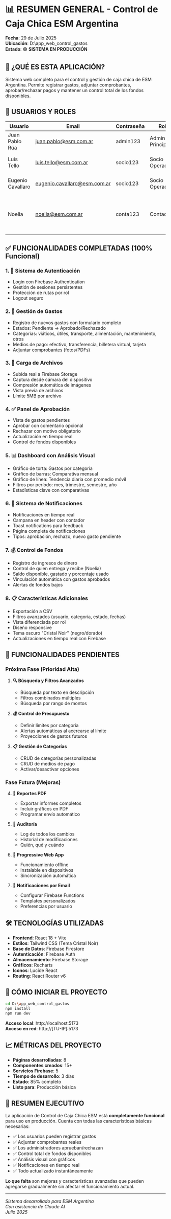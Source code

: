 # 📊 RESUMEN GENERAL - Control de Caja Chica ESM Argentina

**Fecha**: 29 de Julio 2025  
**Ubicación**: D:\app_web_control_gastos  
**Estado**: 🟢 **SISTEMA EN PRODUCCIÓN**

## 🎯 ¿QUÉ ES ESTA APLICACIÓN?

Sistema web completo para el control y gestión de caja chica de ESM Argentina. Permite registrar gastos, adjuntar comprobantes, aprobar/rechazar pagos y mantener un control total de los fondos disponibles.

## 👥 USUARIOS Y ROLES

| Usuario | Email | Contraseña | Rol | Permisos |
|---------|-------|------------|-----|----------|
| Juan Pablo Rúa | juan.pablo@esm.com.ar | admin123 | Admin Principal | Acceso total |
| Luis Tello | luis.tello@esm.com.ar | socio123 | Socio Operador | Registrar y ver sus gastos |
| Eugenio Cavallaro | eugenio.cavallaro@esm.com.ar | socio123 | Socio Operador | Registrar y ver sus gastos |
| Noelia | noelia@esm.com.ar | conta123 | Contadora | Registrar gastos, ver todos, gestionar fondos |

## ✅ FUNCIONALIDADES COMPLETADAS (100% Funcional)

### 1. **🔐 Sistema de Autenticación**
- Login con Firebase Authentication
- Gestión de sesiones persistentes
- Protección de rutas por rol
- Logout seguro

### 2. **💸 Gestión de Gastos**
- Registro de nuevos gastos con formulario completo
- Estados: Pendiente → Aprobado/Rechazado
- Categorías: viáticos, útiles, transporte, alimentación, mantenimiento, otros
- Medios de pago: efectivo, transferencia, billetera virtual, tarjeta
- Adjuntar comprobantes (fotos/PDFs)

### 3. **📸 Carga de Archivos**
- Subida real a Firebase Storage
- Captura desde cámara del dispositivo
- Compresión automática de imágenes
- Vista previa de archivos
- Límite 5MB por archivo

### 4. **✅ Panel de Aprobación**
- Vista de gastos pendientes
- Aprobar con comentario opcional
- Rechazar con motivo obligatorio
- Actualización en tiempo real
- Control de fondos disponibles

### 5. **📊 Dashboard con Análisis Visual**
- Gráfico de torta: Gastos por categoría
- Gráfico de barras: Comparativa mensual
- Gráfico de línea: Tendencia diaria con promedio móvil
- Filtros por período: mes, trimestre, semestre, año
- Estadísticas clave con comparativas

### 6. **🔔 Sistema de Notificaciones**
- Notificaciones en tiempo real
- Campana en header con contador
- Toast notifications para feedback
- Página completa de notificaciones
- Tipos: aprobación, rechazo, nuevo gasto pendiente

### 7. **💰 Control de Fondos**
- Registro de ingresos de dinero
- Control de quien entrega y recibe (Noelia)
- Saldo disponible, gastado y porcentaje usado
- Vinculación automática con gastos aprobados
- Alertas de fondos bajos

### 8. **📋 Características Adicionales**
- Exportación a CSV
- Filtros avanzados (usuario, categoría, estado, fechas)
- Vista diferenciada por rol
- Diseño responsive
- Tema oscuro "Cristal Noir" (negro/dorado)
- Actualizaciones en tiempo real con Firebase

## 🚧 FUNCIONALIDADES PENDIENTES

### Próxima Fase (Prioridad Alta)
1. **🔍 Búsqueda y Filtros Avanzados**
   - Búsqueda por texto en descripción
   - Filtros combinados múltiples
   - Búsqueda por rango de montos

2. **💰 Control de Presupuesto**
   - Definir límites por categoría
   - Alertas automáticas al acercarse al límite
   - Proyecciones de gastos futuros

3. **📋 Gestión de Categorías**
   - CRUD de categorías personalizadas
   - CRUD de medios de pago
   - Activar/desactivar opciones

### Fase Futura (Mejoras)
4. **📄 Reportes PDF**
   - Exportar informes completos
   - Incluir gráficos en PDF
   - Programar envío automático

5. **🔐 Auditoría**
   - Log de todos los cambios
   - Historial de modificaciones
   - Quién, qué y cuándo

6. **📱 Progressive Web App**
   - Funcionamiento offline
   - Instalable en dispositivos
   - Sincronización automática

7. **📧 Notificaciones por Email**
   - Configurar Firebase Functions
   - Templates personalizados
   - Preferencias por usuario

## 🛠️ TECNOLOGÍAS UTILIZADAS

- **Frontend**: React 18 + Vite
- **Estilos**: Tailwind CSS (Tema Cristal Noir)
- **Base de Datos**: Firebase Firestore
- **Autenticación**: Firebase Auth
- **Almacenamiento**: Firebase Storage
- **Gráficos**: Recharts
- **Iconos**: Lucide React
- **Routing**: React Router v6

## 🚀 CÓMO INICIAR EL PROYECTO

```bash
cd D:\app_web_control_gastos
npm install
npm run dev
```

**Acceso local**: http://localhost:5173  
**Acceso en red**: http://[TU-IP]:5173

## 📈 MÉTRICAS DEL PROYECTO

- **Páginas desarrolladas**: 8
- **Componentes creados**: 15+
- **Servicios Firebase**: 5
- **Tiempo de desarrollo**: 3 días
- **Estado**: 85% completo
- **Listo para**: Producción básica

## 🎯 RESUMEN EJECUTIVO

La aplicación de Control de Caja Chica ESM está **completamente funcional** para uso en producción. Cuenta con todas las características básicas necesarias:

- ✅ Los usuarios pueden registrar gastos
- ✅ Adjuntar comprobantes reales
- ✅ Los administradores aprueban/rechazan
- ✅ Control total de fondos disponibles
- ✅ Análisis visual con gráficos
- ✅ Notificaciones en tiempo real
- ✅ Todo actualizado instantáneamente

**Lo que falta** son mejoras y características avanzadas que pueden agregarse gradualmente sin afectar el funcionamiento actual.

---
*Sistema desarrollado para ESM Argentina*  
*Con asistencia de Claude AI*  
*Julio 2025*